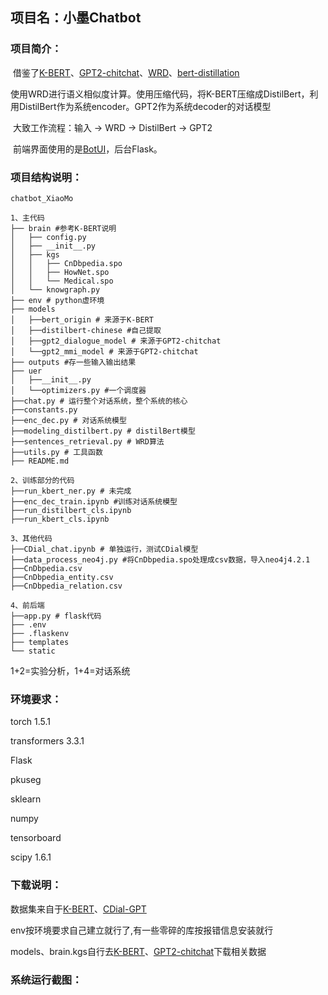 ## 项目名：小墨Chatbot

### 项目简介：

​		借鉴了[K-BERT](https://github.com/autoliuweijie/K-BERT)、[GPT2-chitchat](https://github.com/yangjianxin1/GPT2-chitchat)、[WRD](https://spaces.ac.cn/archives/7388)、[bert-distillation](https://github.com/elephantmipt/bert-distillation)

​		使用WRD进行语义相似度计算。使用压缩代码，将K-BERT压缩成DistilBert，利用DistilBert作为系统encoder。GPT2作为系统decoder的对话模型

​		大致工作流程：输入 -> WRD -> DistilBert -> GPT2

​		前端界面使用的是[BotUI](https://github.com/botui)，后台Flask。

### 项目结构说明：

```
chatbot_XiaoMo

1、主代码
├── brain #参考K-BERT说明
│   ├── config.py
│   ├── __init__.py
│   ├── kgs
│   │   ├── CnDbpedia.spo
│   │   ├── HowNet.spo
│   │   └── Medical.spo
│   └── knowgraph.py
├── env # python虚环境
├── models
│   ├──bert_origin # 来源于K-BERT
│   ├──distilbert-chinese #自己提取
│   ├──gpt2_dialogue_model # 来源于GPT2-chitchat
│   └──gpt2_mmi_model # 来源于GPT2-chitchat
├── outputs #存一些输入输出结果
├── uer
│   ├──__init__.py
│   └──optimizers.py #一个调度器
├──chat.py # 运行整个对话系统，整个系统的核心
├──constants.py
├──enc_dec.py # 对话系统模型
├──modeling_distilbert.py # distilBert模型
├──sentences_retrieval.py # WRD算法
├──utils.py # 工具函数
├── README.md

2、训练部分的代码
├──run_kbert_ner.py # 未完成
├──enc_dec_train.ipynb #训练对话系统模型
├──run_distilbert_cls.ipynb
├──run_kbert_cls.ipynb

3、其他代码
├──CDial_chat.ipynb # 单独运行，测试CDial模型
├──data_process_neo4j.py #将CnDbpedia.spo处理成csv数据，导入neo4j4.2.1
├──CnDbpedia.csv
├──CnDbpedia_entity.csv
├──CnDbpedia_relation.csv

4、前后端
├──app.py # flask代码
├── .env
├── .flaskenv
├── templates
└── static
```

1+2=实验分析，1+4=对话系统

### 环境要求：

torch 1.5.1

transformers 3.3.1

Flask

pkuseg

sklearn

numpy

tensorboard

scipy 1.6.1

### 下载说明：

数据集来自于[K-BERT](https://github.com/autoliuweijie/K-BERT)、[CDial-GPT](https://github.com/thu-coai/CDial-GPT)

env按环境要求自己建立就行了,有一些零碎的库按报错信息安装就行

models、brain.kgs自行去[K-BERT](https://github.com/autoliuweijie/K-BERT)、[GPT2-chitchat](https://github.com/yangjianxin1/GPT2-chitchat)下载相关数据

### 系统运行截图：



